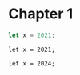 # Chapter 1

```rust
let x = 2021;
```

```rust,edition2021
let x = 2021;
```

```rust,edition2024
let x = 2024;
```
